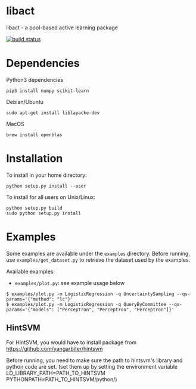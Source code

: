 # libact

libact - a pool-based active learning package

[![build status](https://gitlab.lv6.tw/ci/projects/1/status.png?ref=master)](https://gitlab.lv6.tw/ci/projects/1?ref=master)

# Dependencies

Python3 dependencies
```
pip3 install numpy scikit-learn
```

Debian/Ubuntu
```
sudo apt-get install liblapacke-dev
```

MacOS
```
brew install openblas
```

# Installation

To install in your home directory:

```
python setup.py install --user
```

To install for all users on Unix/Linux:
```
python setup.py build
sudo python setup.py install
```

# Examples

Some examples are available under the `examples` directory. Before running, use
`examples/get_dataset.py` to retrieve the dataset used by the examples.

Available examples:

  - `examples/plot.py`: see example usage below
  
```
$ examples/plot.py -m LogisticRegression -q UncertaintySampling --qs-params='{"method": "lc"}'
$ examples/plot.py -m LogisticRegression -q QueryByCommittee --qs-params='{"models": ["Perceptron", "Perceptron", "Perceptron"]}'
```

## HintSVM

For HintSVM, you would have to install package from https://github.com/yangarbiter/hintsvm

Before running, you need to make sure the path to hintsvm's library and
python code are set. (set them up by setting the environment variable
LD_LIBRARY_PATH=PATH_TO_HINTSVM PYTHONPATH=PATH_TO_HINTSVM/python/)
